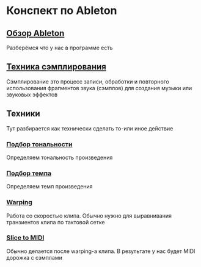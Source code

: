 # Конспект по Ableton

## [Обзор Ableton](./interface.md)

Разберёмся что у нас в программе есть

## [Техника сэмплирования](./sampling.md)

Сэмплирование это процесс записи, обработки и повторного использования фрагментов звука (сэмплов) для создания музыки или звуковых эффектов

## Техники

Тут разбирается как технически сделать то-или иное действие

### [Подбор тональности](./tone.md)

Определяем тональность произведения

### [Подбор темпа](./bpm.md)

Определяем темп произведения

### [Warping](./warping.md)

Работа со скоростью клипа. Обычно нужно для выравнивания транзиентов клипа по тактовой сетке

### [Slice to MIDI](./slice-to-midi.md)

Обычно делается после warping-а клипа. В результате у нас будет MIDI дорожка с сэмплами

